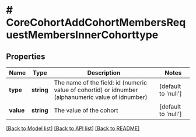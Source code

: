 # # CoreCohortAddCohortMembersRequestMembersInnerCohorttype

## Properties

Name | Type | Description | Notes
------------ | ------------- | ------------- | -------------
**type** | **string** | The name of the field: id                                         (numeric value of cohortid) or idnumber (alphanumeric value of idnumber) | [default to 'null']
**value** | **string** | The value of the cohort | [default to 'null']

[[Back to Model list]](../../README.md#models) [[Back to API list]](../../README.md#endpoints) [[Back to README]](../../README.md)
